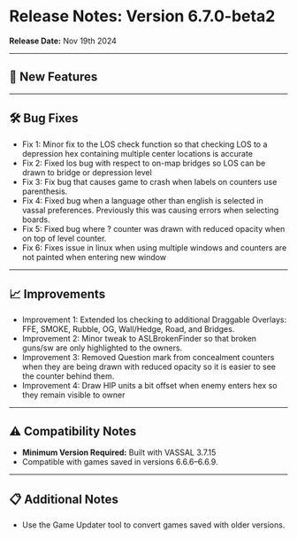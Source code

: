 # Release Notes: Version 6.7.0-beta2 

**Release Date:** Nov 19th 2024 

---

## 🚀 New Features




---

## 🛠 Bug Fixes
- Fix 1: Minor fix to the LOS check function so that checking LOS to a depression hex containing multiple center locations is accurate
- Fix 2: Fixed los bug with respect to on-map bridges so LOS can be drawn to bridge or depression level 
- Fix 3: Fix bug that causes game to crash when labels on counters use parenthesis.
- Fix 4: Fixed bug when a language other than english is selected in vassal preferences. Previously this was causing errors when selecting boards.
- Fix 5: Fixed bug where ? counter was drawn with reduced opacity when on top of level counter.
- Fix 6: Fixes issue in linux when using multiple windows and counters are not painted when entering new window

---

## 📈 Improvements
- Improvement 1: Extended los checking to additional Draggable Overlays: FFE, SMOKE, Rubble, OG, Wall/Hedge, Road, and Bridges.
- Improvement 2: Minor tweak to ASLBrokenFinder so that broken guns/sw are only highlighted to the owners.
- Improvement 3: Removed Question mark from concealment counters when they are being drawn with reduced opacity so it is easier to see the counter behind them.
- Improvement 4: Draw HIP units a bit offset when enemy enters hex so they remain visible to owner

---

## ⚠️ Compatibility Notes
- **Minimum Version Required:** Built with VASSAL 3.7.15
- Compatible with games saved in versions 6.6.6–6.6.9.


---

## 📋 Additional Notes
- Use the Game Updater tool to convert games saved with older versions.

